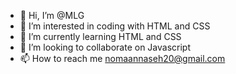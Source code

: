 - 👋 Hi, I’m @MLG
- 👀 I’m interested in coding with HTML and CSS
- 🌱 I’m currently learning HTML and CSS
- 💞️ I’m looking to collaborate on Javascript
- 📫 How to reach me nomaannaseh20@gmail.com

<!---
NomaanNaseh/NomaanNaseh is a ✨ special ✨ repository because its `README.md` (this file) appears on your GitHub profile.
You can click the Preview link to take a look at your changes.
--->
